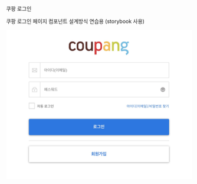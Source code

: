 쿠팡 로그인

쿠팡 로그인 페이지
컴포넌트 설계방식 연습용 (storybook 사용)

![쿠팡 로그인 페이지](https://github.com/minki607/react-practice/blob/main/coupang-login/Coupang-login.jpg?raw=true)

